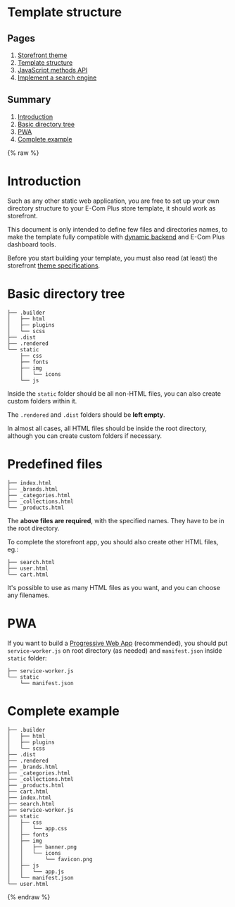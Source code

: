 # Template structure

## Pages
1. [Storefront theme](./../)
2. [Template structure](./../structure/)
3. [JavaScript methods API](./../methods/)
4. [Implement a search engine](./../search/)

## Summary
1. [Introduction](#introduction)
2. [Basic directory tree](#basic-directory-tree)
3. [PWA](#pwa)
4. [Complete example](#complete-example)

{% raw %}

# Introduction
Such as any other static web application, you are free to
set up your own directory structure to your E-Com Plus store template,
it should work as storefront.

This document is only intended to define few files and directories names,
to make the template fully compatible with
<a href="https://github.com/ecomclub/dynamic-backend" target="_blank">dynamic backend</a> and
E-Com Plus dashboard tools.

Before you start building your template,
you must also read (at least) the storefront
<a href="./../">theme specifications</a>.

# Basic directory tree
```
├── .builder
│   ├── html
│   ├── plugins
│   └── scss
├── .dist
├── .rendered
└── static
    ├── css
    ├── fonts
    ├── img
    │   └── icons
    └── js
```

Inside the `static` folder should be all non-HTML files,
you can also create custom folders within it.

The `.rendered` and `.dist` folders
should be **left empty**.

In almost all cases, all HTML files should be
inside the root directory, although you can create custom
folders if necessary.

# Predefined files
```
├── index.html
├── _brands.html
├── _categories.html
├── _collections.html
└── _products.html
```

The **above files are required**, with the specified names.
They have to be in the root directory.

To complete the storefront app,
you should also create other HTML files, eg.:

```
├── search.html
├── user.html
└── cart.html
```

It's possible to use as many HTML files as you want,
and you can choose any filenames.

# PWA
If you want to build a
<a href="https://developers.google.com/web/progressive-web-apps/" target="_blank">Progressive Web App</a>
(recommended),
you should put `service-worker.js` on root directory (as needed)
and `manifest.json` inside `static` folder:

```
├── service-worker.js
└── static
    └── manifest.json
```

# Complete example
```
├── .builder
│   ├── html
│   ├── plugins
│   └── scss
├── .dist
├── .rendered
├── _brands.html
├── _categories.html
├── _collections.html
├── _products.html
├── cart.html
├── index.html
├── search.html
├── service-worker.js
├── static
│   ├── css
│   │   └── app.css
│   ├── fonts
│   ├── img
│   │   ├── banner.png
│   │   └── icons
│   │       └── favicon.png
│   ├── js
│   │   └── app.js
│   └── manifest.json
└── user.html
```

{% endraw %}
